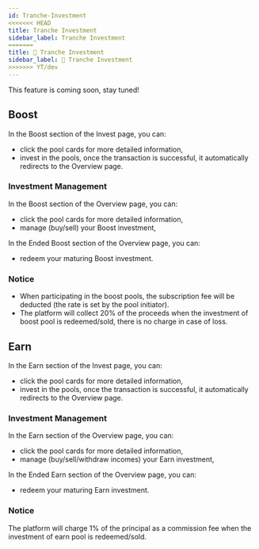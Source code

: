 ```yaml
---
id: Tranche-Investment
<<<<<<< HEAD
title: Tranche Investment
sidebar_label: Tranche Investment
=======
title: 💸 Tranche Investment
sidebar_label: 💸 Tranche Investment
>>>>>>> YT/dev
---
```


This feature is coming soon, stay tuned!

## Boost
In the Boost section of the Invest page, you can:

- click the pool cards for more detailed information,
- invest in the pools, once the transaction is successful, it automatically redirects to the Overview page.
### Investment Management
In the Boost section of the Overview page, you can:

- click the pool cards for more detailed information,
- manage (buy/sell) your Boost investment,

In the Ended Boost section of the Overview page, you can:

-  redeem your maturing Boost investment.
### Notice
- When participating in the boost pools, the subscription fee will be deducted (the rate is set by the pool initiator).
- The platform will collect 20% of the proceeds when the investment of boost pool is redeemed/sold, there is no charge in case of loss.
## Earn
In the Earn section of the Invest page, you can:

- click the pool cards for more detailed information,
- invest in the pools, once the transaction is successful, it automatically redirects to the Overview page.
### Investment Management
In the Earn section of the Overview page, you can:

- click the pool cards for more detailed information,
- manage (buy/sell/withdraw incomes) your Earn investment,

In the Ended Earn section of the Overview page, you can:

-  redeem your maturing Earn investment.
### Notice
The platform will charge 1% of the principal as a commission fee when the investment of earn pool is redeemed/sold.
